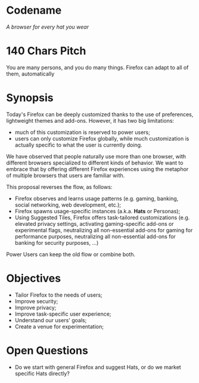 Codename
========

*A browser for every hat you wear*

140 Chars Pitch
===============

You are many persons, and you do many things. Firefox can adapt to all of them, automatically

Synopsis
========

Today's Firefox can be deeply customized thanks to the use of preferences, lightweight themes and add-ons. However, it has two big limitations:
 * much of this customization is reserved to power users;
 * users can only customize Firefox globally, while much customization is actually specific to what the user is currently doing.

We have observed that people naturally use more than one browser, with different browsers specialized to different kinds of behavior.  We want to embrace that by offering different Firefox experiences using the metaphor of multiple browsers that users are familiar with.

This proposal reverses the flow, as follows:
 * Firefox observes and learns usage patterns (e.g. gaming, banking, social networking, web development, etc.);
 * Firefox spawns usage-specific instances (a.k.a. **Hats** or Personas);
 * Using Suggested Tiles, Firefox offers task-tailored customizations (e.g. elevated privacy settings, activating gaming-specific add-ons or experimental flags, neutralizing all non-essential add-ons for gaming for performance purposes, neutralizing all non-essential add-ons for banking for security purposes, ...)

Power Users can keep the old flow or combine both.

Objectives
==========

 * Tailor Firefox to the needs of users;
 * Improve security;
 * Improve privacy;
 * Improve task-specific user experience;
 * Understand our users' goals;
 * Create a venue for experimentation;

Open Questions
==============

 * Do we start with general Firefox and suggest Hats, or do we market specific Hats directly?
